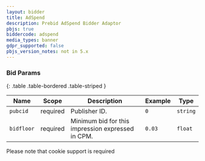 ```yaml
---
layout: bidder
title: AdSpend
description: Prebid AdSpend Bidder Adaptor
pbjs: true
biddercode: adspend
media_types: banner
gdpr_supported: false
pbjs_version_notes: not in 5.x
---
```



### Bid Params

{: .table .table-bordered .table-striped }

| Name          | Scope    | Description                                                                | Example                | Type            |
|---------------|----------|----------------------------------------------------------------------------|------------------------|-----------------|
| `pubcid`      | required | Publisher ID.                                                      		| `0`                    | `string`        |
| `bidfloor`	| required | Minimum bid for this impression expressed in CPM. 							| `0.03`                 | `float`         |

Please note that cookie support is required
